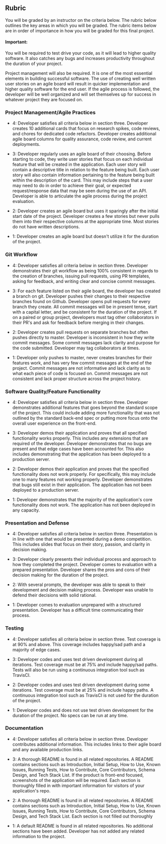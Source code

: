 ## Rubric

You will be graded by an instructor on the criteria below. The rubric below outlines the key areas in which you will be graded. The rubric items below are in order of importance in how you will be graded for this final project.

#### Important:

You will be required to test drive your code, as it will lead to higher quality software. It also catches any bugs and increases productivity throughout the duration of your project.

Project management will also be required. It is one of the most essential elements in building successful software. The use of creating well written user stories on an agile board will result in quicker implementation and higher quality software for the end user. If the agile process is followed, the developer will be well organized and will set themselves up for success in whatever project they are focused on.

### Project Management/Agile Practices

- 4: Developer satisfies all criteria below in section three. Developer creates 10 additional cards that focus on research spikes, code reviews, and chores for dedicated code refactors. Developer creates additional agile board columns for quality assurance, code review, and current deployments.

- 3: Developer regularly uses an agile board of their choosing. Before starting to code, they write user stories that focus on each individual feature that will be created in the application. Each user story will contain a descriptive title in relation to the feature being built. Each user story will also contain information pertaining to the feature being built within the description of the card. This may include steps that a user may need to do in order to achieve their goal, or expected request/response data that may be seen during the use of an API. Developer is able to articulate the agile process during the project evaluation.

- 2: Developer creates an agile board but uses it sparingly after the initial start date of the project. Developer creates a few stories but never pulls them into their respective columns at the appropriate time. Most stories do not have written descriptions.

- 1: Developer creates an agile board but doesn't utilize it for the duration of the project.

### Git Workflow

- 4: Developer satisfies all criteria below in section three. Developer demonstrates their git workflow as being 100% consistent in regards to the creation of branches, issuing pull requests, using PR templates, asking for feedback, and writing clear and concise commit messages.  

- 3: For each feature listed on their agile board, the developer has created a branch on git. Developer pushes their changes to their respective branches found on Github. Developer opens pull requests for every branch they create. All commit messages will be in present tense, start with a capital letter, and be consistent for the duration of the project. If on a paired or group project, developers must tag other collaborators in their PR's and ask for feedback before merging in their changes.

- 2: Developer creates pull requests on separate branches but often pushes directly to master. Developer is inconsistent in how they write commit messages. Some commit messages lack clarity and purpose for the code submitted. Developer may tag collaborators at times.

- 1: Developer only pushes to master, never creates branches for their features work, and has very few commit messages at the end of the project. Commit messages are not informative and lack clarity as to what each piece of code is focused on. Commit messages are not consistent and lack proper structure across the project history.

### Software Quality/Feature Functionality

- 4: Developer satisfies all criteria below in section three. Developer demonstrates additional features that goes beyond the standard scope of the project. This could include adding more functionality that was not outlined by the standard back-end spec or putting more focus onto the overall user experience on the front-end.

- 3: Developer demos their application and proves that all specified functionality works properly. This includes any extensions that are required of the developer. Developer demonstrates that no bugs are present and that edge cases have been accounted for. This also includes demonstrating that the application has been deployed to a production server.

- 2: Developer demos their application and proves that the specified functionality does not work properly. For specifically, this may include one to many features not working properly. Developer demonstrates that bugs still exist in their application. The application has not been deployed to a production server.  

- 1: Developer demonstrates that the majority of the application's core functionality does not work. The application has not been deployed in any capacity.  

### Presentation and Defense

- 4: Developer satisfies all criteria below in section three. Presentation is in line with one that would be presented during a demo competition. This includes slides that focus on their story, passion, and clarity in decision making.

- 3: Developer clearly presents their individual process and approach to how they completed the project. Developer comes to evaluation with a prepared presentation. Developer shares the pros and cons of their decision making for the duration of the project.

- 2: With several prompts, the developer was able to speak to their development and decision making process. Developer was unable to defend their decisions with solid rational.

- 1: Developer comes to evaluation unprepared with a structured presentation. Developer has a difficult time communicating their process.

### Testing

- 4: Developer satisfies all criteria below in section three. Test coverage is at 90% and above. This coverage includes happy/sad path and a majority of edge cases.

- 3: Developer codes and uses test driven development during all iterations. Test coverage must be at 75% and include happy/sad paths. Tests will also be run using a continuous integration tool such as TravisCI.

- 2: Developer codes and uses test driven development during some iterations. Test coverage must be at 25% and include happy paths. A continuous integration tool such as TravisCI is not used for the duration of the project.

- 1: Developer codes and does not use test driven development for the duration of the project. No specs can be run at any time.  

### Documentation

- 4: Developer satisfies all criteria below in section three. Developer contributes additional information. This includes links to their agile board and any available production links.

- 3: A thorough README is found in all related repositories. A README contains sections such as Introduction, Initial Setup, How to Use, Known Issues, Running Tests, How to Contribute, Core Contributors, Schema Design, and Tech Stack List. If the product is front-end focused, screenshots of the application will be required. Each section is thoroughly filled in with important information for visitors of your application's repo.

- 2: A thorough README is found in all related repositories. A README contains sections such as Introduction, Initial Setup, How to Use, Known Issues, Running Tests, How to Contribute, Core Contributors, Schema Design, and Tech Stack List. Each section is not filled out thoroughly

- 1: A default README is found in all related repositories. No additional sections have been added. Developer has not added any related information to the project.

